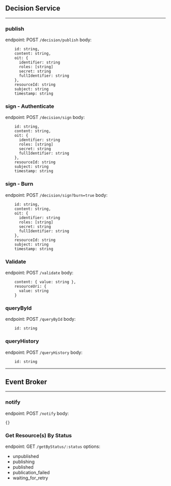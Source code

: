 ## Decision Service

---

### publish

endpoint: POST `/decision/publish`
body:

```
    id: string,
    content: string,
    oit: {
      identifier: string
      roles: [string]
      secret: string
      fullIdentifier: string
    },
    resourceId: string
    subject: string
    timestamp: string
```

### sign - Authenticate

endpoint: POST `/decision/sign`
body:

```
    id: string,
    content: string,
    oit: {
      identifier: string
      roles: [string]
      secret: string
      fullIdentifier: string
    },
    resourceId: string
    subject: string
    timestamp: string
```

### sign - Burn

endpoint: POST `/decision/sign?burn=true`
body:

```
    id: string,
    content: string,
    oit: {
      identifier: string
      roles: [string]
      secret: string
      fullIdentifier: string
    },
    resourceId: string
    subject: string
    timestamp: string
```

### Validate

endpoint: POST `/validate`
body:

```
    content: { value: string },
    resourceUri: {
      value: string
    }
```

### queryById

endpoint: POST `/queryById`
body:

```
    id: string
```

### queryHistory

endpoint: POST `/queryHistory`
body:

```
    id: string
```

---

## Event Broker

---

### notify

endpoint: POST `/notify`
body:

```
{}
```

### Get Resource(s) By Status

endpoint: GET `/getByStatus/:status`
options:

- unpublished
- publishing
- published
- publication_failed
- waiting_for_retry
